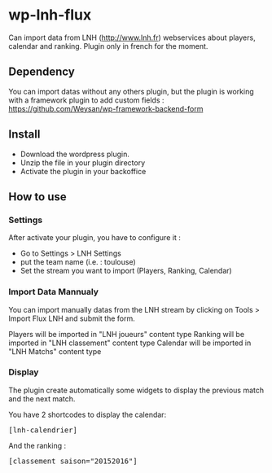 # wp-lnh-flux
Can import data from LNH (http://www.lnh.fr) webservices about players, calendar and ranking.
Plugin only in french for the moment.

## Dependency
You can import datas without any others plugin, but the plugin is working with a framework plugin to add custom fields :
https://github.com/Weysan/wp-framework-backend-form

## Install
- Download the wordpress plugin.
- Unzip the file in your plugin directory
- Activate the plugin in your backoffice

## How to use

### Settings
After activate your plugin, you have to configure it :
- Go to Settings > LNH Settings
- put the team name (i.e. : toulouse)
- Set the stream you want to import (Players, Ranking, Calendar)

### Import Data Mannualy
You can import manually datas from the LNH stream by clicking on Tools > Import Flux LNH and submit the form.

Players will be imported in "LNH joueurs" content type
Ranking will be imported in "LNH classement" content type
Calendar will be imported in "LNH Matchs" content type

### Display
The plugin create automatically some widgets to display the previous match and the next match.

You have 2 shortcodes to display the calendar:
<pre>[lnh-calendrier]</pre>

And the ranking :
<pre>[classement saison="20152016"]</pre>
